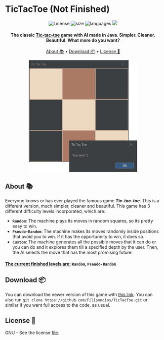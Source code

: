 # TicTacToe (Not Finished)

<div id="badges" align="center">
  <a> <img src="https://img.shields.io/github/license/filipondios/tictactoe" alt="License"/> </a>
  <a> <img src="https://img.shields.io/github/repo-size/filipondios/tictactoe" alt="size"> </a>
  <a> <img src="https://img.shields.io/github/languages/top/filipondios/tictactoe" alt="languages"> </a>
  <a> <img src="https://img.shields.io/github/last-commit/filipondios/tictactoe"> </a>
</div>

<h4 align="center">The classic <b><a href="https://en.wikipedia.org/wiki/Tic-tac-toe">Tic-tac-toe</a></b> game with AI made in Java. Simpler. Cleaner. Beautiful. 
What more do you want?</h4>

<p align="center">
  <a href="#about">About 📚</a> •
  <a href="#download">Download 📦</a> •
  <a href="#license">License 📜</a>
</p>

<div align="center">
  <img src =".resources/preview.png" width="350">
</div>

<a name="about"></a>

## About 📚
Everyone knows or has ever played the famous game <b><i>Tic-tac-toe</i></b>. This is a different version, much simpler, cleaner and beautiful.
This game has 3 different difficulty levels incorporated, which are:
  - <b>`Random`</b>: The machine plays its moves in random squares, so its pretty easy to win.
  - <b>`Pseudo-Random`</b>: The machine makes its moves randomly inside positions that avoid you to win. If it has the opportunnity to win, it does so.
  - <b>`Custom`</b>: The machine generates all the possible moves that it can do or you can do and it explores them till a specified depth by the user. Then, the
    AI selects the move that has the most promising future.

#### <ins>The current finished levels are:</ins> `Random`, `Pseudo-Random`

<a name="download"></a>

## Download 📦
You can download the newer version of this game with <a href="">this link</a>. You can also run `git clone https://github.com/Filipondios/TicTacToe.git` or similar
if you want full access to the code, as usual.

<a name="license"></a>

## License 📜
GNU - See the license <a href="LICENSE">file</a>.
